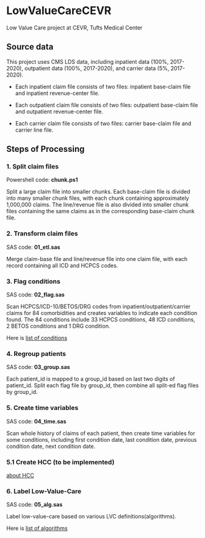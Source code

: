 
# LowValueCareCEVR

Low Value Care project at CEVR, Tufts Medical Center

## Source data

This project uses CMS LDS data, including inpatient data (100%,
2017-2020), outpatient data (100%, 2017-2020), and carrier data (5%,
2017-2020).

-   Each inpatient claim file consists of two files: inpatient
    base-claim file and inpatient revenue-center file.

-   Each outpatient claim file consists of two files: outpatient
    base-claim file and outpatient revenue-center file.

-   Each carrier claim file consists of two files: carrier base-claim
    file and carrier line file.

## Steps of Processing

### 1. Split claim files

Powershell code: **chunk.ps1**

Split a large claim file into smaller chunks. Each base-claim file is
divided into many smaller chunk files, with each chunk containing
approximately 1,000,000 claims. The line/revenue file is also divided
into smaller chunk files containing the same claims as in the
corresponding base-claim chunk file.

### 2. Transform claim files

SAS code: **01\_etl.sas**

Merge claim-base file and line/revenue file into one claim file, with
each record containing all ICD and HCPCS codes.

### 3. Flag conditions

SAS code: **02\_flag.sas**

Scan HCPCS/ICD-10/BETOS/DRG codes from inpatient/outpatient/carrier
claims for 84 comorbidities and creates variables to indicate each
condition found. The 84 conditions include 33 HCPCS conditions, 48 ICD
conditions, 2 BETOS conditions and 1 DRG condition.

Here is [list of conditions](tables/flag.md)

### 4. Regroup patients

SAS code: **03\_group.sas**

Each patient\_id is mapped to a group\_id based on last two digits of
patient\_id. Split each flag file by group\_id, then combine all
split-ed flag files by group\_id.

### 5. Create time variables

SAS code: **04\_time.sas**

Scan whole history of claims of each patient, then create time variables
for some conditions, including first condition date, last condition
date, previous condition date, next condition date.

### 5.1 Create HCC (to be implemented)

[about HCC](tables/hcc.md)

### 6. Label Low-Value-Care

SAS code: **05\_alg.sas**

Label low-value-care based on various LVC definitions(algorithms).

Here is [list of algorithms](tables/alg.md)
